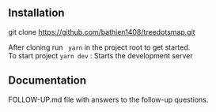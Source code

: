 

## Installation
git clone https://github.com/bathien1408/treedotsmap.git

After cloning run ` yarn` in the project root to get started.  
To start project
`yarn dev` : Starts the development server

## Documentation
FOLLOW-UP.md file with answers to the follow-up questions.
